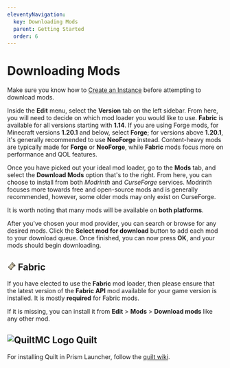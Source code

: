 ```yaml
---
eleventyNavigation:
  key: Downloading Mods
  parent: Getting Started
  order: 6
---
```

# Downloading Mods

Make sure you know how to [Create an Instance](../create-instance) before attempting to download mods.

Inside the **Edit** menu, select the **Version** tab on the left sidebar. From here, you will need to decide on which mod loader you would like to use. **Fabric** is available for all versions starting with **1.14**. If you are using Forge mods, for Minecraft versions **1.20.1** and below, select **Forge**; for versions above **1.20.1**, it's generally recommended to use **NeoForge** instead. Content-heavy mods are typically made for **Forge** or **NeoForge**, while **Fabric** mods focus more on performance and QOL features.

Once you have picked out your ideal mod loader, go to the **Mods** tab, and select the **Download Mods** option that's to the right. From here, you can choose to install from both *Modrinth* and *CurseForge* services. Modrinth focuses more towards free and open-source mods and is generally recommended, however, some older mods may only exist on CurseForge.

It is worth noting that many mods will be available on **both platforms**.

After you've chosen your mod provider, you can search or browse for any desired mods. Click the **Select mod for download** button to add each mod to your download queue. Once finished, you can now press **OK**, and your mods should begin downloading.

## <img src="https://raw.githubusercontent.com/FabricMC/community/main/media/unascribed/png/fabric.png" alt="FabricMC Logo" height="20"> Fabric

If you have elected to use the **Fabric** mod loader, then please ensure that the latest version of the **Fabric API** mod available for your game version is installed. It is mostly **required** for Fabric mods.

If it is missing, you can install it from **Edit** > **Mods** > **Download mods** like any other mod.

## <img src="https://raw.githubusercontent.com/QuiltMC/art/master/brand/svg/quilt_logo_dark.svg" alt="QuiltMC Logo" height="20"> Quilt

For installing Quilt in Prism Launcher, follow the [quilt wiki](https://quiltmc.org/install/prismlauncher/).
